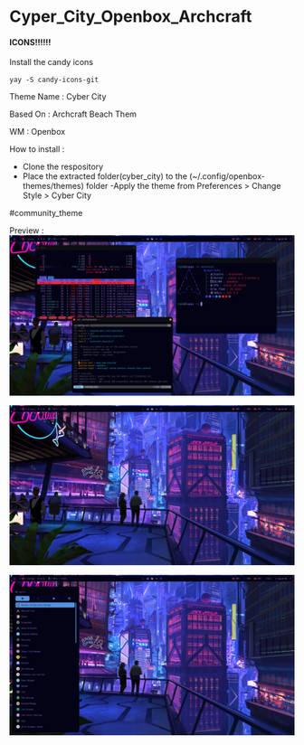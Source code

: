 # Cyper_City_Openbox_Archcraft

<h4>ICONS!!!!!!</h4>
Install the candy icons 

```
yay -S candy-icons-git 

```
Theme Name : Cyber City

Based On : Archcraft Beach Them 

WM : Openbox


How to install :
- Clone the respository  
- Place the extracted folder(cyber_city) to the (~/.config/openbox-themes/themes) folder 
-Apply the theme from Preferences > Change Style > Cyber City 

#community_theme


Preview :
![image](https://github.com/Parthita/Cyper_City_Openbox_Archcraft/blob/main/cyber-city/preview/Screenshot_2023-01-05-18-29-27_1920x1080.png)


![image](https://github.com/Parthita/Cyper_City_Openbox_Archcraft/blob/main/cyber-city/preview/preview.png)


![image](https://github.com/Parthita/Cyper_City_Openbox_Archcraft/blob/main/cyber-city/preview/Screenshot_2023-01-05_18-29-51.png)

